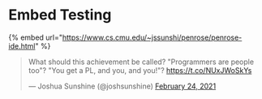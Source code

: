 # Embed Testing

{% embed url="https://www.cs.cmu.edu/~jssunshi/penrose/penrose-ide.html" %}


<blockquote class="twitter-tweet"><p lang="en" dir="ltr">What should this achievement be called? &quot;Programmers are people too&quot;? &quot;You get a PL, and you, and you!&quot;? <a href="https://t.co/NUxJWoSkYs">https://t.co/NUxJWoSkYs</a></p>&mdash; Joshua Sunshine (@joshsunshine) <a href="https://twitter.com/joshsunshine/status/1364557605230813189?ref_src=twsrc%5Etfw">February 24, 2021</a></blockquote> <script async src="https://platform.twitter.com/widgets.js" charset="utf-8"></script>
